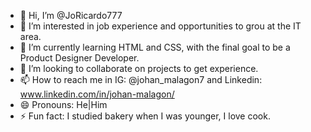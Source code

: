 - 👋 Hi, I’m @JoRicardo777
- 👀 I’m interested in job experience and opportunities to grou at the IT area.
- 🌱 I’m currently learning HTML and CSS, with the final goal to be a Product Designer Developer.
- 💞️ I’m looking to collaborate on projects to get experience.
- 📫 How to reach me in IG: @johan_malagon7 and Linkedin: www.linkedin.com/in/johan-malagon/
- 😄 Pronouns: He|Him
- ⚡ Fun fact: I studied bakery when I was younger, I love cook.

<!---
JoRicardo777/JoRicardo777 is a ✨ special ✨ repository because its `README.md` (this file) appears on your GitHub profile.
You can click the Preview link to take a look at your changes.
--->

